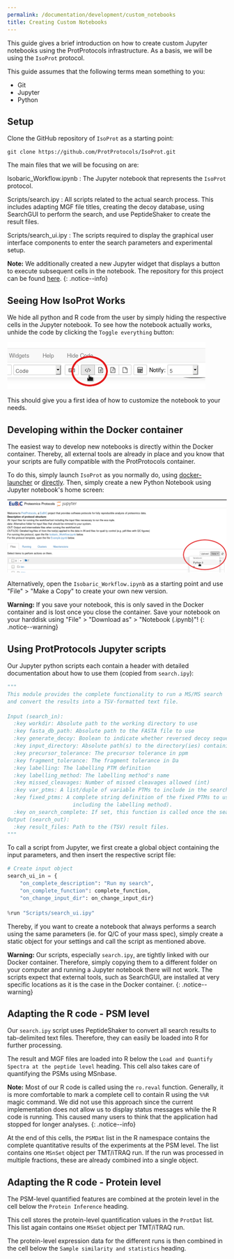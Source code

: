 ```yaml
---
permalink: /documentation/development/custom_notebooks
title: Creating Custom Notebooks
---
```


This guide gives a brief introduction on how to create custom Jupyter notebooks using the ProtProtocols infrastructure. As a basis, we will be using the `IsoProt` protocol. 

This guide assumes that the following terms mean something to you:

  * Git
  * Jupyter
  * Python

## Setup

Clone the GitHub repository of `IsoProt` as a starting point:

```
git clone https://github.com/ProtProtocols/IsoProt.git
```

The main files that we will be focusing on are:

Isobaric_Workflow.ipynb
: The Jupyter notebook that represents the `IsoProt` protocol.

Scripts/search.ipy
: All scripts related to the actual search process. This includes adapting MGF file titles, creating the decoy database, using SearchGUI to perform the search, and use PeptideShaker to create the result files.

Scripts/search_ui.ipy
: The scripts required to display the graphical user interface components to enter the search parameters and experimental setup.

**Note:** We additionally created a new Jupyter widget that displays a button to execute subsequent cells in the notebook. The repository for this project can be found [here](https://github.com/ProtProtocols/jupyter-button_execute).
{: .notice--info}

## Seeing How IsoProt Works

We hide all python and R code from the user by simply hiding the respective cells in the Jupyter notebook. To see how the notebook actually works, unhide the code by clicking the `Toggle everything` button:

![Jupyter toggle button](/assets/images/jupyter_toggle_button.png)

This should give you a first idea of how to customize the notebook to your needs.

## Developing within the Docker container

The easiest way to develop new notebooks is directly within the Docker container. Thereby, all external tools are already in place and you know that your scripts are fully compatible with the ProtProtocols container.

To do this, simply launch `IsoProt` as you normally do, using [docker-launcher](/documentation/docker_launcher) or [directly](/documentation/isoprot_manual). Then, simply create a new Python Notebook using Jupyter notebook's home screen:

![Create new Jupyter notebook](/assets/images/jupyter_new_notebook.png)

Alternatively, open the `Isobaric_Workflow.ipynb` as a starting point and use "File" > "Make a Copy" to create your own new version.

**Warning:** If you save your notebook, this is only saved in the Docker container and is lost once you close the container. Save your notebook on your harddisk using "File" > "Download as" > "Notebook (.ipynb)"!
{: .notice--warning} 

## Using ProtProtocols Jupyter scripts

Our Jupyter python scripts each contain a header with detailed documentation about how to use them (copied from `search.ipy`):

```python
"""
This module provides the complete functionality to run a MS/MS search
and convert the results into a TSV-formatted text file.

Input (search_in):
  :key workdir: Absolute path to the working directory to use
  :key fasta_db_path: Absolute path to the FASTA file to use
  :key generate_decoy: Boolean to indicate whether reversed decoy sequences should be generated.
  :key input_directory: Absolute path(s) to the directory(ies) containing the MS/MS spectra files (in MGF format)
  :key precursor_tolerance: The precursor tolerance in ppm
  :key fragment_tolerance: The fragment tolerance in Da
  :key labelling: The labelling PTM definition
  :key labelling_method: The labelling method's name
  :key missed_cleavages: Number of missed cleavages allowed (int)
  :key var_ptms: A list/duple of variable PTMs to include in the search
  :key fixed_ptms: A complete string definition of the fixed PTMs to use (not
                     including the labelling method).
  :key on_search_complete: If set, this function is called once the search is complete.
Output (search_out):
  :key result_files: Path to the (TSV) result files.
"""
```

To call a script from Jupyter, we first create a global object containing the input parameters, and then insert the respective script file:

```python
# Create input object
search_ui_in = {
	"on_complete_description": "Run my search", 
	"on_complete_function": complete_function,
    "on_change_input_dir": on_change_input_dir}

%run "Scripts/search_ui.ipy"
```

Thereby, if you want to create a notebook that always performs a search using the same parameters (ie. for Q/C of your mass spec), simply create a static object for your settings and call the script as mentioned above.

**Warning:** Our scripts, especially `search.ipy`, are tightly linked with our Docker container. Therefore, simply copying them to a different folder on your computer and running a Jupyter notebook there will not work. The scripts expect that external tools, such as SearchGUI, are installed at very specific locations as it is the case in the Docker container.
{: .notice--warning}

## Adapting the R code - PSM level

Our `search.ipy` script uses PeptideShaker to convert all search results to tab-delimited text files. Therefore, they can easily be loaded into R for further processing.

The result and MGF files are loaded into R below the `Load and Quantify Spectra at the peptide level` heading. This cell also takes care of quantifying the PSMs using MSnbase. 

**Note:** Most of our R code is called using the `ro.reval` function. Generally, it is more comfortable to mark a complete cell to contain R using the `%%R` magic command. We did not use this approach since the current implementation does not allow us to display status messages while the R code is running. This caused many users to think that the application had stopped for longer analyses.
{: .notice--info}

At the end of this cells, the `PSMDat` list in the R namespace contains the complete quantitative results of the experiments at the PSM level. The list contains one `MSnSet` object per TMT/iTRAQ run. If the run was processed in multiple fractions, these are already combined into a single object.

## Adapting the R code - Protein level

The PSM-level quantified features are combined at the protein level in the cell below the `Protein Inference` heading. 

This cell stores the protein-level quantification values in the `ProtDat` list. This list again contains one `MSnSet` object per TMT/iTRAQ run.

The protein-level expression data for the different runs is then combined in the cell below the `Sample similarity and statistics` heading.
